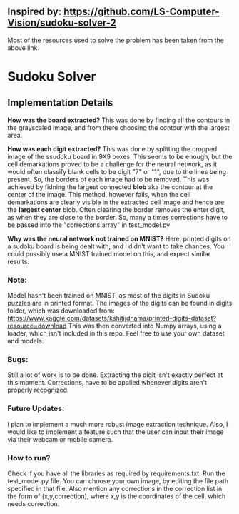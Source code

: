 ## Inspired by:  https://github.com/LS-Computer-Vision/sudoku-solver-2
Most of the resources used to solve the problem has been taken from the above link.

# Sudoku Solver 

## Implementation Details
**How was the board extracted?**
This was done by finding all the contours in the grayscaled image, and from there choosing the contour with the largest area.

**How was each digit extracted?**
This was done by splitting the cropped image of the ssudoku board in 9X9 boxes. This seems to be enough, but the cell demarkations proved to be a challenge for the neural network, as it would often classify blank cells to be digit "7" or "1", due to the lines being present. So, the borders of each image had to be removed. This was achieved by fidning the largest connected **blob** aka the contour at the center of the image. This method, however fails, when the cell demarkations are clearly visible in the extracted cell image and hence are the **largest center** blob. Often clearing the border removes the enter digit, as when they are close to the border. So, many a times corrections have to be passed into the "corrections array" in test_model.py

**Why was the neural network not trained on MNIST?**
Here, printed digits on a sudoku board is being dealt with, and I didn't want to take chances. You could possibly use a MNIST trained model on this, and expect similar results. 

### Note:
Model hasn't been trained on MNIST, as most of the digits in Sudoku puzzles are in printed format. The images of the digits can be found in digits folder, which was downloaded from: https://www.kaggle.com/datasets/kshitijdhama/printed-digits-dataset?resource=download
This was then converted into Numpy arrays, using a loader, which isn't included in this repo. Feel free to use your own dataset and models.
### Bugs:
Still a lot of work is to be done.
Extracting the digit isn't exactly perfect at this moment.
Corrections, have to be applied whenever digits aren't properly recognized.

### Future Updates:
I plan to implement a much more robust image extraction technique. Also, I would like to implement a feature such that the user can input their image via their webcam or mobile camera.

### How to run?
Check if you have all the libraries as required by requirements.txt. Run the test_model.py file. You can choose your own image, by editing the file path specified in that file. Also mention any corrections in the correction list in the form of (x,y,correction), where x,y is the coordinates of the cell, which needs correction.

